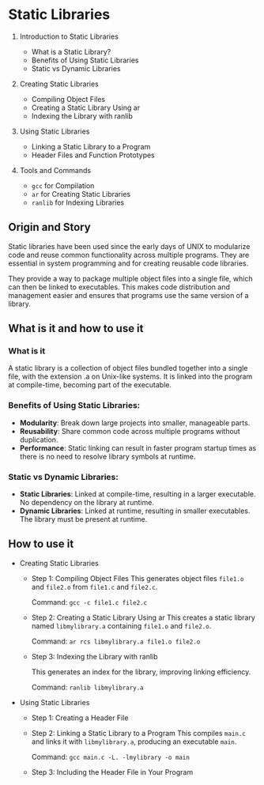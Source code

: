 # Static Libraries

1. Introduction to Static Libraries

   - What is a Static Library?
   - Benefits of Using Static Libraries
   - Static vs Dynamic Libraries

2. Creating Static Libraries

   - Compiling Object Files
   - Creating a Static Library Using ar
   - Indexing the Library with ranlib

3. Using Static Libraries

   - Linking a Static Library to a Program
   - Header Files and Function Prototypes

4. Tools and Commands

   - `gcc` for Compilation
   - `ar` for Creating Static Libraries
   - `ranlib` for Indexing Libraries

## Origin and Story

Static libraries have been used since the early days of UNIX to modularize code and reuse common functionality across multiple programs. They are essential in system programming and for creating reusable code libraries.

They provide a way to package multiple object files into a single file, which can then be linked to executables. This makes code distribution and management easier and ensures that programs use the same version of a library.

## What is it and how to use it

### What is it

A static library is a collection of object files bundled together into a single file, with the extension .a on Unix-like systems. It is linked into the program at compile-time, becoming part of the executable.

### Benefits of Using Static Libraries:

- **Modularity**: Break down large projects into smaller, manageable parts.
- **Reusability**: Share common code across multiple programs without duplication.
- **Performance**: Static linking can result in faster program startup times as there is no need to resolve library symbols at runtime.

### Static vs Dynamic Libraries:

- **Static Libraries**: Linked at compile-time, resulting in a larger executable. No dependency on the library at runtime.
- **Dynamic Libraries**: Linked at runtime, resulting in smaller executables. The library must be present at runtime.

## How to use it

- Creating Static Libraries

  - Step 1: Compiling Object Files
    This generates object files `file1.o` and `file2.o` from `file1.c` and `file2.c`.

    Command: `gcc -c file1.c file2.c`

  - Step 2: Creating a Static Library Using ar
    This creates a static library named `libmylibrary.a` containing `file1.o` and `file2.o`.

    Command: `ar rcs libmylibrary.a file1.o file2.o`

  - Step 3: Indexing the Library with ranlib

    This generates an index for the library, improving linking efficiency.

    Command: `ranlib libmylibrary.a`

- Using Static Libraries

  - Step 1: Creating a Header File
  - Step 2: Linking a Static Library to a Program
    This compiles `main.c` and links it with `libmylibrary.a`, producing an executable `main`.

    Command: `gcc main.c -L. -lmylibrary -o main`

  - Step 3: Including the Header File in Your Program
